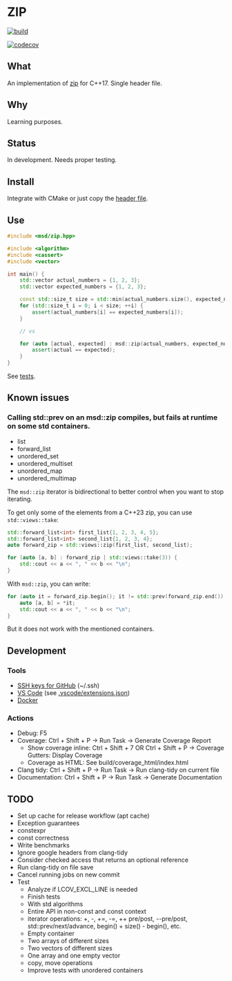 # ZIP

[![build](https://github.com/andreiavrammsd/cpp-zip/workflows/build/badge.svg)](https://github.com/andreiavrammsd/cpp-zip/actions)

[![codecov](https://codecov.io/github/andreiavrammsd/cpp-zip/graph/badge.svg?token=TBV8ID8QK0)](https://codecov.io/github/andreiavrammsd/cpp-zip)

## What

An implementation of [zip](https://en.cppreference.com/w/cpp/ranges/zip_view) for C++17. Single header file.

## Why

Learning purposes.

## Status

In development. Needs proper testing.

## Install

Integrate with CMake or just copy the [header file](https://github.com/andreiavrammsd/cpp-zip/tree/master/include/msd/zip.hpp).

## Use

```c++
#include <msd/zip.hpp>

#include <algorithm>
#include <cassert>
#include <vector>

int main() {
    std::vector actual_numbers = {1, 2, 3};
    std::vector expected_numbers = {1, 2, 3};

    const std::size_t size = std::min(actual_numbers.size(), expected_numbers.size());
    for (std::size_t i = 0; i < size; ++i) {
        assert(actual_numbers[i] == expected_numbers[i]);
    }

    // vs

    for (auto [actual, expected] : msd::zip(actual_numbers, expected_numbers)) {
        assert(actual == expected);
    }
}

```

See [tests](https://github.com/andreiavrammsd/cpp-zip/blob/master/tests).

## Known issues

### Calling std::prev on an msd::zip compiles, but fails at runtime on some std containers.

* list
* forward_list
* unordered_set
* unordered_multiset
* unordered_map
* unordered_multimap

The `msd::zip` iterator is bidirectional to better control when you want to stop iterating.

To get only some of the elements from a C++23 zip, you can use `std::views::take`:
```c++
std::forward_list<int> first_list{1, 2, 3, 4, 5};
std::forward_list<int> second_list{1, 2, 3, 4};
auto forward_zip = std::views::zip(first_list, second_list);

for (auto [a, b] : forward_zip | std::views::take(3)) {
    std::cout << a << ", " << b << "\n";
}
```

With `msd::zip`, you can write:
```c++
for (auto it = forward_zip.begin(); it != std::prev(forward_zip.end()); ++it) {
    auto [a, b] = *it;
    std::cout << a << ", " << b << "\n";
}
```
But it does not work with the mentioned containers.

## Development

### Tools
* [SSH keys for GitHub](https://help.ubuntu.com/community/SSH/OpenSSH/Keys) (~/.ssh)
* [VS Code](https://code.visualstudio.com/) (see [.vscode/extensions.json](https://github.com/andreiavrammsd/cpp-zip/blob/master/.vscode/extensions.json))
* [Docker](https://docs.docker.com/engine/install/ubuntu/)

### Actions
* Debug: F5
* Coverage: Ctrl + Shift + P -> Run Task -> Generate Coverage Report
  * Show coverage inline: Ctrl + Shift + 7 OR Ctrl + Shift + P -> Coverage Gutters: Display Coverage
  * Coverage as HTML: See build/coverage_html/index.html
* Clang tidy: Ctrl + Shift + P -> Run Task -> Run clang-tidy on current file
* Documentation: Ctrl + Shift + P -> Run Task -> Generate Documentation

## TODO

* Set up cache for release workflow (apt cache)
* Exception guarantees
* constexpr
* const correctness
* Write benchmarks
* Ignore google headers from clang-tidy
* Consider checked access that returns an optional reference
* Run clang-tidy on file save
* Cancel running jobs on new commit
* Test
    * Analyze if LCOV_EXCL_LINE is needed
    * Finish tests
    * With std algorithms
    * Entire API in non-const and const context
    * iterator operations: +, -, +=, -=, ++ pre/post, --pre/post, std::prev/next/advance, begin() + size() - begin(), etc.
    * Empty container
    * Two arrays of different sizes
    * Two vectors of different sizes
    * One array and one empty vector
    * copy, move operations
    * Improve tests with unordered containers
